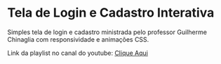 <h1> Tela de Login e Cadastro Interativa </h1>

<p> Simples tela de login e cadastro ministrada pelo professor Guilherme Chinaglia com responsividade e animações CSS. </p>
<p> Link da playlist no canal do youtube: <a href="https://www.youtube.com/watch?v=8U0E_qQuIL0&list=PLARhMvcrqcLy3bU1RxbkC7GYH7eHgXI0A">Clique Aqui</a>
